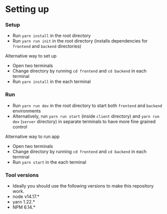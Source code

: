 # Setting up

### Setup

- Run `yarn install` in the root directory
- Run `yarn run init` in the root directory (installs dependencies for `frontend` and `backend` directories)

Alternative way to set up

- Open two terminals
- Change directory by running `cd frontend` and `cd backend` in each terminal
- Run `yarn install` in the each terminal

### Run

- Run `yarn run dev` in the root directory to start both `frontend` and `backend` environments
- Alternatively, run `yarn run start` (inside `client` directory) and `yarn run dev` (`server` directory) in separate terminals to have more fine grained control

Alternative way to run app

- Open two terminals
- Change directory by running `cd frontend` and `cd backend` in each terminal
- Run `yarn start` in the each terminal

### Tool versions

- Ideally you should use the following versions to make this repository work.
- node v14.17.\*
- yarn 1.22.\*
- NPM 6.14.\*
